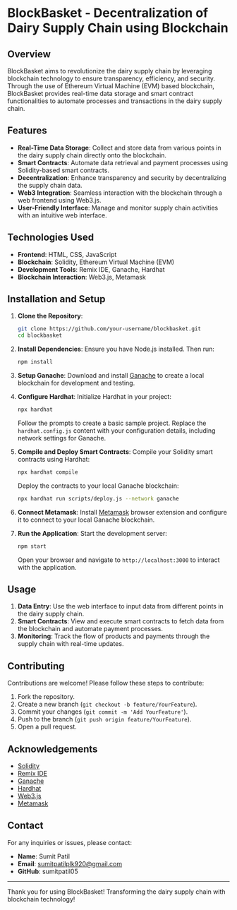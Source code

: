 # BlockBasket - Decentralization of Dairy Supply Chain using Blockchain

## Overview
BlockBasket aims to revolutionize the dairy supply chain by leveraging blockchain technology to ensure transparency, efficiency, and security. Through the use of Ethereum Virtual Machine (EVM) based blockchain, BlockBasket provides real-time data storage and smart contract functionalities to automate processes and transactions in the dairy supply chain.

## Features
- **Real-Time Data Storage**: Collect and store data from various points in the dairy supply chain directly onto the blockchain.
- **Smart Contracts**: Automate data retrieval and payment processes using Solidity-based smart contracts.
- **Decentralization**: Enhance transparency and security by decentralizing the supply chain data.
- **Web3 Integration**: Seamless interaction with the blockchain through a web frontend using Web3.js.
- **User-Friendly Interface**: Manage and monitor supply chain activities with an intuitive web interface.

## Technologies Used
- **Frontend**: HTML, CSS, JavaScript
- **Blockchain**: Solidity, Ethereum Virtual Machine (EVM)
- **Development Tools**: Remix IDE, Ganache, Hardhat
- **Blockchain Interaction**: Web3.js, Metamask

## Installation and Setup

1. **Clone the Repository**:
   ```bash
   git clone https://github.com/your-username/blockbasket.git
   cd blockbasket
   ```

2. **Install Dependencies**:
   Ensure you have Node.js installed. Then run:
   ```bash
   npm install
   ```

3. **Setup Ganache**:
   Download and install [Ganache](https://www.trufflesuite.com/ganache) to create a local blockchain for development and testing.

4. **Configure Hardhat**:
   Initialize Hardhat in your project:
   ```bash
   npx hardhat
   ```
   Follow the prompts to create a basic sample project. Replace the `hardhat.config.js` content with your configuration details, including network settings for Ganache.

5. **Compile and Deploy Smart Contracts**:
   Compile your Solidity smart contracts using Hardhat:
   ```bash
   npx hardhat compile
   ```
   Deploy the contracts to your local Ganache blockchain:
   ```bash
   npx hardhat run scripts/deploy.js --network ganache
   ```

6. **Connect Metamask**:
   Install [Metamask](https://metamask.io/) browser extension and configure it to connect to your local Ganache blockchain.

7. **Run the Application**:
   Start the development server:
   ```bash
   npm start
   ```
   Open your browser and navigate to `http://localhost:3000` to interact with the application.

## Usage
1. **Data Entry**: Use the web interface to input data from different points in the dairy supply chain.
2. **Smart Contracts**: View and execute smart contracts to fetch data from the blockchain and automate payment processes.
3. **Monitoring**: Track the flow of products and payments through the supply chain with real-time updates.

## Contributing
Contributions are welcome! Please follow these steps to contribute:
1. Fork the repository.
2. Create a new branch (`git checkout -b feature/YourFeature`).
3. Commit your changes (`git commit -m 'Add YourFeature'`).
4. Push to the branch (`git push origin feature/YourFeature`).
5. Open a pull request.

## Acknowledgements
- [Solidity](https://soliditylang.org/)
- [Remix IDE](https://remix.ethereum.org/)
- [Ganache](https://www.trufflesuite.com/ganache)
- [Hardhat](https://hardhat.org/)
- [Web3.js](https://web3js.readthedocs.io/)
- [Metamask](https://metamask.io/)

## Contact
For any inquiries or issues, please contact:
- **Name**: Sumit Patil
- **Email**: sumitpatilplk920@gmail.com
- **GitHub**: sumitpatil05

---

Thank you for using BlockBasket! Transforming the dairy supply chain with blockchain technology!
